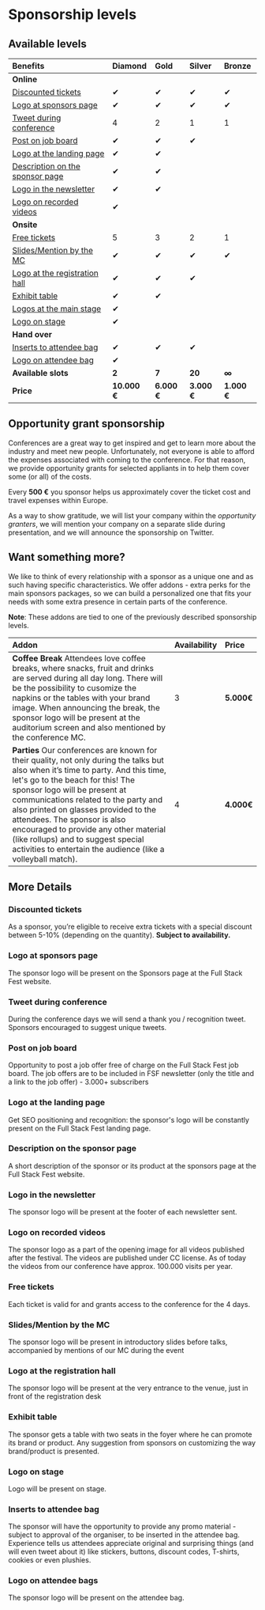 # Sponsorship levels

## Available levels

| Benefits | Diamond | Gold | Silver | Bronze |
| :--- | :--- | :--- | :--- | :--- |
| **Online** |  |  |  |  |
| [Discounted tickets](sponsorship-levels.md#discounted-tickets) | ✔ | ✔ | ✔ | ✔ |
| [Logo at sponsors page](sponsorship-levels.md#logo-at-sponsors-page) | ✔ | ✔ | ✔ | ✔ |
| [Tweet during conference](sponsorship-levels.md#tweet-during-conference) | 4 | 2 | 1 | 1 |
| [Post on job board](sponsorship-levels.md#post-on-job-board) | ✔ | ✔ | ✔ |  |
| [Logo at the landing page](sponsorship-levels.md#logo-at-the-landing-page) | ✔ | ✔ |  |  |
| [Description on the sponsor page](sponsorship-levels.md#description-on-the-sponsor-page) | ✔ | ✔ |  |  |
| [Logo in the newsletter](sponsorship-levels.md#logo-in-the-newsletter) | ✔ | ✔ |  |  |
| [Logo on recorded videos](sponsorship-levels.md#logo-on-recorded-videos) | ✔ |  |  |  |
| **Onsite** |  |  |  |  |
| [Free tickets](sponsorship-levels.md#free-tickets) | 5 | 3 | 2 | 1 |
| [Slides/Mention by the MC](sponsorship-levels.md#slides-mention-by-the-mc) | ✔ | ✔ | ✔ | ✔ |
| [Logo at the registration hall](sponsorship-levels.md#logo-at-the-registration-hall) | ✔ | ✔ | ✔ |  |
| [Exhibit table](sponsorship-levels.md#exhibit-table) | ✔ | ✔ |  |  |
| [Logos at the main stage](sponsorship-levels.md#logos-at-the-main-stage) | ✔ |  |  |  |
| [Logo on stage](sponsorship-levels.md#logo-on-stage) | ✔ |  |  |  |
| **Hand over** |  |  |  |  |
| [Inserts to attendee bag](sponsorship-levels.md#inserts-to-attendee-bag) | ✔ | ✔ | ✔ |  |
| [Logo on attendee bag](sponsorship-levels.md#logo-on-attendee-bags) | ✔ |   |  |  |
| **Available slots** | **2** | **7** | **20** | **∞** |
| **Price** | **10.000 €** | **6.000 €** | **3.000 €** | **1.000 €** |

## Opportunity grant sponsorship

Conferences are a great way to get inspired and get to learn more about the industry and meet new people. Unfortunately, not everyone is able to afford the expenses associated with coming to the conference. For that reason, we provide opportunity grants for selected appliants in to help them cover some \(or all\) of the costs.

Every **500 €** you sponsor helps us approximately cover the ticket cost and travel expenses within Europe.

As a way to show gratitude, we will list your company within the _opportunity granters_, we will mention your company on a separate slide during presentation, and we will announce the sponsorship on Twitter.

## Want something more?

We like to think of every relationship with a sponsor as a unique one and as such having specific characteristics. We offer addons - extra perks for the main sponsors packages, so we can build a personalized one that fits your needs with some extra presence in certain parts of the conference.

**Note**: These addons are tied to one of the previously described sponsorship levels.

| Addon | Availability | Price |
| :--- | :--- | :--- |
| **Coffee Break**  Attendees love coffee breaks, where snacks, fruit and drinks are served during all day long. There will be the possibility to cusomize the napkins or the tables with your brand image. When announcing the break, the sponsor logo will be present at the auditorium screen and also mentioned by the conference MC. | 3 | **5.000€** |
| **Parties** Our conferences are known for their quality, not only during the talks but also when it’s time to party. And this time, let's go to the beach for this! The sponsor logo will be present at communications related to the party and also printed on glasses provided to the attendees. The sponsor is also encouraged to provide any other material \(like rollups\) and to suggest special activities to entertain the audience \(like a volleyball match\). | 4 | **4.000€** |

## More Details

### Discounted tickets

As a sponsor, you’re eligible to receive extra tickets with a special discount between 5-10% \(depending on the quantity\). **Subject to availability.**

### Logo at sponsors page

The sponsor logo will be present on the Sponsors page at the Full Stack Fest website.

### Tweet during conference

During the conference days we will send a thank you / recognition tweet. Sponsors encouraged to suggest unique tweets.

### Post on job board

Opportunity to post a job offer free of charge on the Full Stack Fest job board. The job offers are to be included in FSF newsletter \(only the title and a link to the job offer\) - 3.000+ subscribers

### Logo at the landing page

Get SEO positioning and recognition: the sponsor's logo will be constantly present on the Full Stack Fest landing page.

### Description on the sponsor page

A short description of the sponsor or its product at the sponsors page at the Full Stack Fest website.

### Logo in the newsletter

The sponsor logo will be present at the footer of each newsletter sent.

### Logo on recorded videos

The sponsor logo as a part of the opening image for all videos published after the festival. The videos are published under CC license. As of today the videos from our conference have approx. 100.000 visits per year.

### Free tickets

Each ticket is valid for and grants access to the conference for the 4 days.

### Slides/Mention by the MC

The sponsor logo will be present in introductory slides before talks, accompanied by mentions of our MC during the event

### Logo at the registration hall

The sponsor logo will be present at the very entrance to the venue, just in front of the registration desk

### Exhibit table

The sponsor gets a table with two seats in the foyer where he can promote its brand or product. Any suggestion from sponsors on customizing the way brand/product is presented.

### Logo on stage

Logo will be present on stage.

### Inserts to attendee bag

The sponsor will have the opportunity to provide any promo material - subject to approval of the organiser, to be inserted in the attendee bag. Experience tells us attendees appreciate original and surprising things \(and will even tweet about it\) like stickers, buttons, discount codes, T-shirts, cookies or even plushies.

### Logo on attendee bags

The sponsor logo will be present on the attendee bag.


